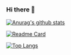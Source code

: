 ### Hi there 👋

<!--
**DoveBoy/DoveBoy** is a ✨ _special_ ✨ repository because its `README.md` (this file) appears on your GitHub profile.

Here are some ideas to get you started:

- 🔭 I’m currently working on ...
- 🌱 I’m currently learning ...
- 👯 I’m looking to collaborate on ...
- 🤔 I’m looking for help with ...
- 💬 Ask me about ...
- 📫 How to reach me: ...
- 😄 Pronouns: ...
- ⚡ Fun fact: ...
  -->

[![Anurag's github stats](https://github-readme-stats.vercel.app/api?username=yokiweb&show_icons=true&theme=vue-dark)](https://github.com/yokiweb)

[![Readme Card](https://github-readme-stats.vercel.app/api/pin/?username=yokiweb&repo=github-readme-stats)](https://github.com/yokiweb)


[![Top Langs](https://github-readme-stats.vercel.app/api/top-langs/?username=yokiweb&layout=compact)](https://github.com/yokiweb)
